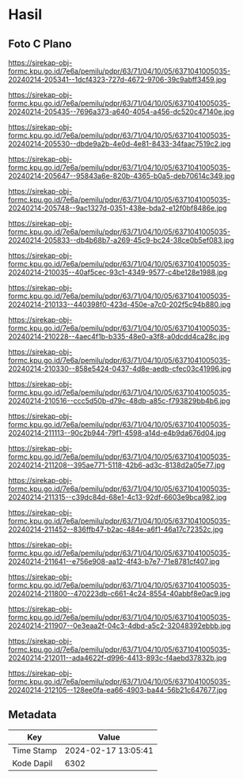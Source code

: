 # Hasil

## Foto C Plano

https://sirekap-obj-formc.kpu.go.id/7e6a/pemilu/pdpr/63/71/04/10/05/6371041005035-20240214-205341--1dcf4323-727d-4672-9706-39c9abff3459.jpg

https://sirekap-obj-formc.kpu.go.id/7e6a/pemilu/pdpr/63/71/04/10/05/6371041005035-20240214-205435--7696a373-a640-4054-a456-dc520c47140e.jpg

https://sirekap-obj-formc.kpu.go.id/7e6a/pemilu/pdpr/63/71/04/10/05/6371041005035-20240214-205530--dbde9a2b-4e0d-4e81-8433-34faac7519c2.jpg

https://sirekap-obj-formc.kpu.go.id/7e6a/pemilu/pdpr/63/71/04/10/05/6371041005035-20240214-205647--95843a6e-820b-4365-b0a5-deb70614c349.jpg

https://sirekap-obj-formc.kpu.go.id/7e6a/pemilu/pdpr/63/71/04/10/05/6371041005035-20240214-205748--9ac1327d-0351-438e-bda2-e12f0bf8486e.jpg

https://sirekap-obj-formc.kpu.go.id/7e6a/pemilu/pdpr/63/71/04/10/05/6371041005035-20240214-205833--db4b68b7-a269-45c9-bc24-38ce0b5ef083.jpg

https://sirekap-obj-formc.kpu.go.id/7e6a/pemilu/pdpr/63/71/04/10/05/6371041005035-20240214-210035--40af5cec-93c1-4349-9577-c4be128e1988.jpg

https://sirekap-obj-formc.kpu.go.id/7e6a/pemilu/pdpr/63/71/04/10/05/6371041005035-20240214-210133--440398f0-423d-450e-a7c0-202f5c94b880.jpg

https://sirekap-obj-formc.kpu.go.id/7e6a/pemilu/pdpr/63/71/04/10/05/6371041005035-20240214-210228--4aec4f1b-b335-48e0-a3f8-a0dcdd4ca28c.jpg

https://sirekap-obj-formc.kpu.go.id/7e6a/pemilu/pdpr/63/71/04/10/05/6371041005035-20240214-210330--858e5424-0437-4d8e-aedb-cfec03c41996.jpg

https://sirekap-obj-formc.kpu.go.id/7e6a/pemilu/pdpr/63/71/04/10/05/6371041005035-20240214-210516--ccc5d50b-d79c-48db-a85c-f793829bb4b6.jpg

https://sirekap-obj-formc.kpu.go.id/7e6a/pemilu/pdpr/63/71/04/10/05/6371041005035-20240214-211113--90c2b944-79f1-4598-a14d-e4b9da676d04.jpg

https://sirekap-obj-formc.kpu.go.id/7e6a/pemilu/pdpr/63/71/04/10/05/6371041005035-20240214-211208--395ae771-5118-42b6-ad3c-8138d2a05e77.jpg

https://sirekap-obj-formc.kpu.go.id/7e6a/pemilu/pdpr/63/71/04/10/05/6371041005035-20240214-211315--c39dc84d-68e1-4c13-92df-6603e9bca982.jpg

https://sirekap-obj-formc.kpu.go.id/7e6a/pemilu/pdpr/63/71/04/10/05/6371041005035-20240214-211452--836ffb47-b2ac-484e-a6f1-46a17c72352c.jpg

https://sirekap-obj-formc.kpu.go.id/7e6a/pemilu/pdpr/63/71/04/10/05/6371041005035-20240214-211641--e756e908-aa12-4f43-b7e7-71e8781cf407.jpg

https://sirekap-obj-formc.kpu.go.id/7e6a/pemilu/pdpr/63/71/04/10/05/6371041005035-20240214-211800--470223db-c661-4c24-8554-40abbf8e0ac9.jpg

https://sirekap-obj-formc.kpu.go.id/7e6a/pemilu/pdpr/63/71/04/10/05/6371041005035-20240214-211907--0e3eaa2f-04c3-4dbd-a5c2-32048392ebbb.jpg

https://sirekap-obj-formc.kpu.go.id/7e6a/pemilu/pdpr/63/71/04/10/05/6371041005035-20240214-212011--ada4622f-d996-4413-893c-f4aebd37832b.jpg

https://sirekap-obj-formc.kpu.go.id/7e6a/pemilu/pdpr/63/71/04/10/05/6371041005035-20240214-212105--128ee0fa-ea66-4903-ba44-56b21c647677.jpg


## Metadata

| Key        | Value               |
| ---------- | ------------------- |
| Time Stamp | 2024-02-17 13:05:41 |
| Kode Dapil | 6302                |



